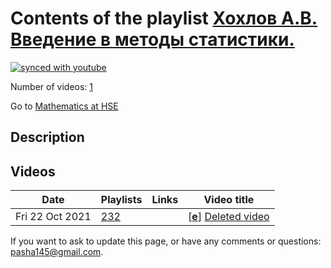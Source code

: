 # Contents of the playlist [Хохлов А.В. Введение в методы статистики.](https://www.youtube.com/playlist?list=PLq3E5oubNNoA0dQKTkvvqtIkW3TosTuhK)

[![synced with youtube](https://img.shields.io/github/last-commit/mathphysschool/mathphysschool.github.io/autoupdate1?label=synced%20with%20youtube)](https://github.com/mathphysschool/mathphysschool.github.io/commits/autoupdate1)

Number of videos: [1](#videos)

Go to [Mathematics at HSE](../README.md)

## Description



## Videos

|Date|Playlists|Links|Video title|
|---|---|---|---|
| Fri&nbsp;22&nbsp;Oct&nbsp;2021 | [232](../playlists/232 "Хохлов А.В. Введение в методы статистики.") |  | [[**e**](https://studio.youtube.com/video/pJuxgEhLRtU/edit "Edit")] [Deleted video](https://www.youtube.com/watch?v=pJuxgEhLRtU&list=PLq3E5oubNNoA0dQKTkvvqtIkW3TosTuhK "This video is unavailable.") |


 If you want to ask to update this page, or have any comments or questions: <pasha145@gmail.com>.